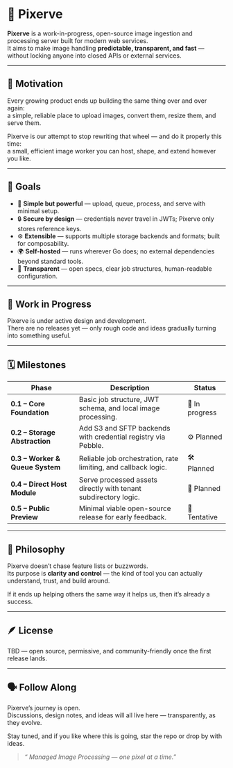 # 🌌 Pixerve

**Pixerve** is a work-in-progress, open-source image ingestion and processing server built for modern web services.  
It aims to make image handling **predictable, transparent, and fast** — without locking anyone into closed APIs or external services.

---

## 🧭 Motivation

Every growing product ends up building the same thing over and over again:  
a simple, reliable place to upload images, convert them, resize them, and serve them.  

Pixerve is our attempt to stop rewriting that wheel — and do it properly this time:  
a small, efficient image worker you can host, shape, and extend however you like.

---

## 🌱 Goals

- 🧩 **Simple but powerful** — upload, queue, process, and serve with minimal setup.  
- 🔒 **Secure by design** — credentials never travel in JWTs; Pixerve only stores reference keys.  
- ⚙️ **Extensible** — supports multiple storage backends and formats; built for composability.  
- 🌍 **Self-hosted** — runs wherever Go does; no external dependencies beyond standard tools.  
- 🧠 **Transparent** — open specs, clear job structures, human-readable configuration.

---

## 🚧 Work in Progress

Pixerve is under active design and development.  
There are no releases yet — only rough code and ideas gradually turning into something useful.

---

## 🗓️ Milestones

| Phase | Description | Status |
|-------|--------------|--------|
| **0.1 – Core Foundation** | Basic job structure, JWT schema, and local image processing. | 🧩 In progress |
| **0.2 – Storage Abstraction** | Add S3 and SFTP backends with credential registry via Pebble. | ⚙️ Planned |
| **0.3 – Worker & Queue System** | Reliable job orchestration, rate limiting, and callback logic. | 🛠️ Planned |
| **0.4 – Direct Host Module** | Serve processed assets directly with tenant subdirectory logic. | 🧱 Planned |
| **0.5 – Public Preview** | Minimal viable open-source release for early feedback. | 🌱 Tentative |

---

## 🧭 Philosophy

Pixerve doesn’t chase feature lists or buzzwords.  
Its purpose is **clarity and control** — the kind of tool you can actually understand, trust, and build around.  

If it ends up helping others the same way it helps us, then it’s already a success.

---

## 🪶 License

TBD — open source, permissive, and community-friendly once the first release lands.

---

## 🗣️ Follow Along

Pixerve’s journey is open.  
Discussions, design notes, and ideas will all live here — transparently, as they evolve.  

Stay tuned, and if you like where this is going, star the repo or drop by with ideas.  

> _“ Managed Image Processing — one pixel at a time.”_
